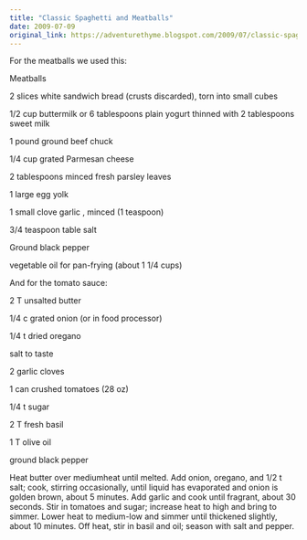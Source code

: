 ```yaml
---
title: "Classic Spaghetti and Meatballs"
date: 2009-07-09
original_link: https://adventurethyme.blogspot.com/2009/07/classic-spaghetti-and-meatballs.html
---
```


For the meatballs we used this:

  

Meatballs

2 slices white sandwich bread (crusts discarded), torn into small cubes

1/2 cup buttermilk or 6 tablespoons plain yogurt thinned with 2 tablespoons sweet milk

1 pound ground beef chuck

1/4 cup grated Parmesan cheese

2 tablespoons minced fresh parsley leaves

1 large egg yolk

1 small clove garlic , minced (1 teaspoon)

3/4 teaspoon table salt

Ground black pepper

vegetable oil for pan-frying (about 1 1/4 cups)

  

And for the tomato sauce:

  

2 T unsalted butter

1/4 c grated onion (or in food processor)

1/4 t dried oregano

salt to taste

2 garlic cloves

1 can crushed tomatoes (28 oz)

1/4 t sugar

2 T fresh basil

1 T olive oil

ground black pepper

  

Heat butter over mediumheat until melted. Add onion, oregano, and 1/2 t salt; cook, stirring occasionally, until liquid has evaporated and onion is golden brown, about 5 minutes. Add garlic and cook until fragrant, about 30 seconds. Stir in tomatoes and sugar; increase heat to high and bring to simmer. Lower heat to medium-low and simmer until thickened slightly, about 10 minutes. Off heat, stir in basil and oil; season with salt and pepper.